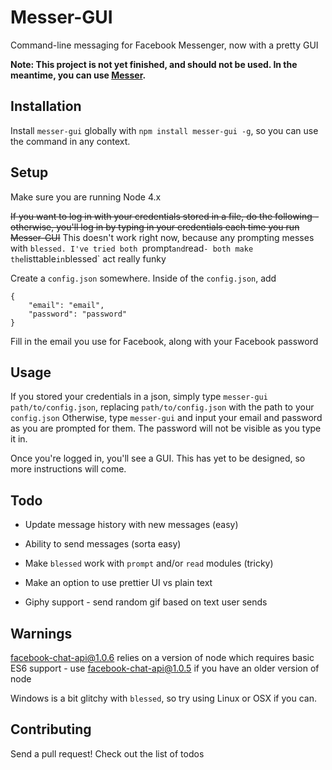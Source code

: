 # Messer-GUI

Command-line messaging for Facebook Messenger, now with a pretty GUI

**Note: This project is not yet finished, and should not be used. In the meantime, you can use [Messer](http://github.com/mjkaufer/Messer).**

## Installation

Install `messer-gui` globally with `npm install messer-gui -g`, so you can use the command in any context.

## Setup

Make sure you are running Node 4.x

~~If you want to log in with your credentials stored in a file, do the following - otherwise, you'll log in by typing in your credentials each time you run Messer-GUI~~ This doesn't work right now, because any prompting messes with `blessed. I've tried both `prompt` and `read` - both make the `listtable` in `blessed` act really funky

Create a `config.json` somewhere. Inside of the `config.json`, add

```
{
	"email": "email",
	"password": "password"
}
```
Fill in the email you use for Facebook, along with your Facebook password

## Usage

If you stored your credentials in a json, simply type `messer-gui path/to/config.json`, replacing `path/to/config.json` with the path to your `config.json` Otherwise, type `messer-gui` and input your email and password as you are prompted for them. The password will not be visible as you type it in.

Once you're logged in, you'll see a GUI. This has yet to be designed, so more instructions will come.

## Todo

* Update message history with new messages (easy)
* Ability to send messages (sorta easy)
* Make `blessed` work with `prompt` and/or `read` modules (tricky)

* Make an option to use prettier UI vs plain text
* Giphy support - send random gif based on text user sends

## Warnings

facebook-chat-api@1.0.6 relies on a version of node which requires basic ES6 support - use facebook-chat-api@1.0.5 if you have an older version of node

Windows is a bit glitchy with `blessed`, so try using Linux or OSX if you can.

## Contributing

Send a pull request! Check out the list of todos